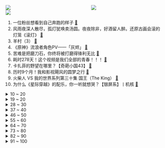 <div >
	<a style="float:left;width:55%;" href = "https://github.com/anuraghazra/github-readme-stats">
	 <img src = "https://github-readme-stats.vercel.app/api?username=iuuuuuaena&theme=buefy&show_icons=true"/>
	</a>
	<a  style="float:right;width:45%" href = "https://github.com/anuraghazra/github-readme-stats">
	 <img  src="https://github-readme-stats.vercel.app/api/top-langs/?username=anuraghazra&layout=compact"/>
	</a>
	</div>

[![](https://img.shields.io/badge/jxd-@jxdgogogo.xyz-yellowgreen.svg)](https://www.jxdgogogo.xyz)<br>
1. 一位粉丝想看到自己奔跑的样子 [:link:](//www.bilibili.com/video/BV1ED4y1Y7dc) <br>
2. 风雨夜深人散尽，孤灯犹唤卖汤圆。夜夜除非，好酒留人醉。还原古画会滚的灯笼《滚灯》 [:link:](//www.bilibili.com/video/BV1MG411T7AV) <br>
3. 羊村（3） [:link:](//www.bilibili.com/video/BV1Y44y1Q7BL) <br>
4. 《原神》流浪者角色PV——「灰烬」 [:link:](//www.bilibili.com/video/BV1J24y1k7Ky) <br>
5. 苦难是把磨刀石，你终将被打磨得锋利无比 [:link:](//www.bilibili.com/video/BV1r841157L2) <br>
6. 耗时278天！这个视频是我们全部的青春！！！ [:link:](//www.bilibili.com/video/BV1584y167sD) <br>
7. 卡扎菲的野望在哪里？【奇葩小国43】 [:link:](//www.bilibili.com/video/BV1sP4y197HU) <br>
8. 历时9个月！我和影视飓风的圆梦之行 [:link:](//www.bilibili.com/video/BV1B14y1E7pz) <br>
9. 火柴人 VS 我的世界系列第三十集 国王（The King） [:link:](//www.bilibili.com/video/BV1Jv4y1o7fU) <br>
10. 为什么《星际穿越》的配乐，你一听就想哭？【银屏系】丨机核 [:link:](//www.bilibili.com/video/BV1524y1k787) <br>
<details>
<summary>10 ~ 20</summary>

11. 汪？ [:link:](//www.bilibili.com/video/BV1M84y167Yy) <br>
12. 伟大的骗子（分享一个奇怪的故事） [:link:](//www.bilibili.com/video/BV1G14y1J7Dh) <br>
13. 你账号里的硬币值多少钱？ [:link:](//www.bilibili.com/video/BV1Z44y1U7eq) <br>
14. 【世界杯/拟人】如果参赛国变成emoji美少女？ [:link:](//www.bilibili.com/video/BV1Jg411H7K5) <br>
15. 想了解一下我就进来看，觉得耐心看完的人很温柔！ [:link:](//www.bilibili.com/video/BV1eG411u75w) <br>
16. 球  王  姬  王 [:link:](//www.bilibili.com/video/BV1VP4y197si) <br>
17. 最后的战斗！对决方腊！忠义的代价是？《水浒传》P49 [:link:](//www.bilibili.com/video/BV1Ye411N7eg) <br>
18. 这操作也太离谱了！！ [:link:](//www.bilibili.com/video/BV18G4y1R7Nc) <br>
19. 妹妹篡位成功，这个帐号归我啦，拿来吧你！！ [:link:](//www.bilibili.com/video/BV1tM41167EH) <br>
</details>
<details>
<summary>19 ~ 20</summary>

20. 芬兰家人被啤酒鱼惊艳到抱盆喝汤！为了客家三酿疯狂抢起来！侄女恋情再遇轮番攻势！生日庆祝感动哭！ [:link:](//www.bilibili.com/video/BV1cR4y117kW) <br>
21. 医生一眼就看出了我的问题 [:link:](//www.bilibili.com/video/BV1P24y1k7XT) <br>
22. 「小泽」我感染了新冠病毒。 [:link:](//www.bilibili.com/video/BV1ZG4y1G7sF) <br>
23. 【鉴定热门】某千万级食品安全科普up连黄豆芽和绿豆芽都不认识？信口科普第一人？ [:link:](//www.bilibili.com/video/BV1YP4y197QP) <br>
24. 【水果猎人】讲水果为什么一定要用拉丁学名？ [:link:](//www.bilibili.com/video/BV1m44y1D71k) <br>
25. 因装修低价出大量闲置，坐等有缘人！ [:link:](//www.bilibili.com/video/BV1UW4y1p7Bc) <br>
26. 康师傅看了想打人！只是多了亿点点牛肉…… [:link:](//www.bilibili.com/video/BV1s44y1Q7sq) <br>
27. 波 奇 米 亚 狂 想 曲 [:link:](//www.bilibili.com/video/BV13v4y1o7PJ) <br>
28. 开局氪7000块！从肝开始的阴阳师，想成为大佬的第一天#1 [:link:](//www.bilibili.com/video/BV1Lg411H7f5) <br>
</details>
<details>
<summary>28 ~ 30</summary>

29. 林家有女初长成  力拔山兮气盖世 [:link:](//www.bilibili.com/video/BV12K411R7mS) <br>
30. 花费3000元爆肝10小时！我做出了比原版还贵的扑克牌！ [:link:](//www.bilibili.com/video/BV1fG4y1G7Bb) <br>
31. 原来是小憋山 [:link:](//www.bilibili.com/video/BV1J24y1k76b) <br>
32. 汽 车 人 征 兵 宣 传 [:link:](//www.bilibili.com/video/BV1oK411R77m) <br>
33. 我的霸总团长？张翰演的抗日神剧有多雷人？看完哈哈哈哈 [:link:](//www.bilibili.com/video/BV1j24y1k7L3) <br>
34. 【原神】妈！我不要这个黄毛当我爸爸啊！！！ [:link:](//www.bilibili.com/video/BV19R4y1y7Ws) <br>
35. 论：和猫住是怎么欺骗领养人的？ [:link:](//www.bilibili.com/video/BV1Rv4y197U9) <br>
36. 【原神】胡桃超美睡裙！你的女友胡桃——「旅途小憩」 [:link:](//www.bilibili.com/video/BV1PG411T7ea) <br>
37. 真实大女主爽文！她如何用一幅画，让整个宫廷的男人疯狂！【透明的她 03】 [:link:](//www.bilibili.com/video/BV1HG4y1R7jE) <br>
</details>
<details>
<summary>37 ~ 40</summary>

38. 轻改地狱！村头厕所没纸了？2023年一月新番扫雷推荐 [:link:](//www.bilibili.com/video/BV1g44y1S7Y3) <br>
39. 炫富的最高境界，史上最“壕”家族——沙特王室 [:link:](//www.bilibili.com/video/BV1AM411r7mR) <br>
40. 请问这个游戏可以去米哈游应聘吗？ [:link:](//www.bilibili.com/video/BV1f44y1U7hT) <br>
41. “明明可以靠演技吃饭，偏要踢球” [:link:](//www.bilibili.com/video/BV1iP4y197XS) <br>
42. 英语亮剑玩的就是西海岸 [:link:](//www.bilibili.com/video/BV18e411N76q) <br>
43. 湖笔凭什么能是文房四宝之首？ [:link:](//www.bilibili.com/video/BV1mG4y197qB) <br>
44. 一次普通的出行，竟成了迷惑行为大赏 [:link:](//www.bilibili.com/video/BV1EP411M71G) <br>
45. 自拍这么拍，才有吸引力♥我发现了拍出吸引力的秘密！ [:link:](//www.bilibili.com/video/BV1Ev4y1d7By) <br>
46. 只 因 批 量 生 产 机 [:link:](//www.bilibili.com/video/BV1hP4y197Dz) <br>
</details>
<details>
<summary>46 ~ 50</summary>

47. 英语速记，如果当时英语老师这么教，我早已是世界闻名的外交家 [:link:](//www.bilibili.com/video/BV1iY411d7zf) <br>
48. 你听听你说的这是人话？【阅片无数Ⅱ 69】 [:link:](//www.bilibili.com/video/BV1R24y1C7ga) <br>
49. 钟楼南门老奶奶居然以前是老中医 [:link:](//www.bilibili.com/video/BV1Ed4y187rF) <br>
50. 传统口技教学《老狗吠深巷》 [:link:](//www.bilibili.com/video/BV1sP4y197Tu) <br>
51. 当一个秃头梳起了高马尾，结果居然… [:link:](//www.bilibili.com/video/BV1LP4y1Q7dZ) <br>
52. 经典s1大战卡卡西 [:link:](//www.bilibili.com/video/BV1484y167uP) <br>
53. 男朋友有了兄弟就忘了我！可以理解……才怪！ [:link:](//www.bilibili.com/video/BV1Qg411n7dx) <br>
54. 【私藏馆】Daniel Powter《Free Loop》超治愈神曲！希望一切都会过去 [:link:](//www.bilibili.com/video/BV1E84y167ZA) <br>
55. 这才是真正的元歌！！ [:link:](//www.bilibili.com/video/BV18K411X77J) <br>
</details>
<details>
<summary>55 ~ 60</summary>

56. 【阿斗】一手烂牌打成王炸，小狼女二丫霸气变身顶级无面者！美剧史诗巨作《权力的游戏》第22期 [:link:](//www.bilibili.com/video/BV1WP411M71e) <br>
57. 优菈核爆910w，载入原神核爆史册。 [:link:](//www.bilibili.com/video/BV1mK411X7Te) <br>
58. 长生不老，不死不灭，你愿意吗？经典网剧《灵魂摆渡》第十七回 [:link:](//www.bilibili.com/video/BV1A14y1J78e) <br>
59. 【原神】抽奖送你任意两只满命5星UP角色！（内含离谱抽卡现场） [:link:](//www.bilibili.com/video/BV17P4y1Q7YB) <br>
60. 我没错....请取关我吧... [:link:](//www.bilibili.com/video/BV1cG411T7rT) <br>
61. 100美元轻松收入囊中，挑战C罗2.7米1000美元有希望吗？ [:link:](//www.bilibili.com/video/BV1614y1n7C8) <br>
62. 这个名字让我足足笑了2分55秒！ [:link:](//www.bilibili.com/video/BV1B84y1C78H) <br>
63. 2022年爆火全网的BGM，听完一遍就上头！网友：太洗脑了 [:link:](//www.bilibili.com/video/BV1WM411672F) <br>
64. 十年过去，我才真正看懂了《一代宗师》！ [:link:](//www.bilibili.com/video/BV1vP4y197rT) <br>
</details>
<details>
<summary>64 ~ 70</summary>

65. 刚当上一天新郎，女朋友就被拉去隔离了 [:link:](//www.bilibili.com/video/BV1uv4y1o7aY) <br>
66. 《你的原神我的原神好像不一样》 [:link:](//www.bilibili.com/video/BV1zY411d7J6) <br>
67. 十二位绝世容颜你最喜欢哪一位？ [:link:](//www.bilibili.com/video/BV1bG4y1G7pe) <br>
68. 博士：凯尔希已经三天没揍我了 [:link:](//www.bilibili.com/video/BV1gG4y1R7g9) <br>
69. 【趣味地理】卡塔尔花的钱都能成为一道地理题？！ [:link:](//www.bilibili.com/video/BV1pK411X7ZE) <br>
70. 【坤坤子】不想要小黑子 - 豎屏 [:link:](//www.bilibili.com/video/BV1P841157RH) <br>
71. 当你正确开嗓之后，你的声音到底有多好听？ [:link:](//www.bilibili.com/video/BV1xv4y1o75X) <br>
72. 黄衣宝宝 圣诞特别版！我的厨房着火了！ [:link:](//www.bilibili.com/video/BV1C14y1E7kC) <br>
73. 1万5的球票坐哪？和卡塔尔土豪一起看英格兰晋级！什么体验？ [:link:](//www.bilibili.com/video/BV14D4y1Y7sw) <br>
</details>
<details>
<summary>73 ~ 80</summary>

74. 中国渔民有多牛？外国间谍：声纳无铜 捞走无用 [:link:](//www.bilibili.com/video/BV1we4y1u7ok) <br>
75. 你追到我，我就让你…… [:link:](//www.bilibili.com/video/BV1FR4y117oa) <br>
76. 魈：如果在十八我没能送你花~ [:link:](//www.bilibili.com/video/BV1rG4y1G7pZ) <br>
77. 我的鸽子是个社交恐怖分子 [:link:](//www.bilibili.com/video/BV1A84y1k7qM) <br>
78. 有生之年！《变形金刚7:超能勇士崛起》首曝预告，黑猩猩队长变身！ [:link:](//www.bilibili.com/video/BV1KP411M7J8) <br>
79. GG爆和小红帽肯定有一腿，每天都在帮忙疏通下水道！ [:link:](//www.bilibili.com/video/BV1Zg411n7rA) <br>
80. 这就是聊天不加表情的区别 [:link:](//www.bilibili.com/video/BV1Kg411H7xw) <br>
81. 深夜路边摊，炒饼丝炒泡面配上撸不完的烤串！ [:link:](//www.bilibili.com/video/BV1VP411M7yY) <br>
82. 此时此刻一位靓女失去了对足球的热爱… [:link:](//www.bilibili.com/video/BV1P84y1k7VD) <br>
</details>
<details>
<summary>82 ~ 90</summary>

83. 【科普】皮肤科医生才会告诉你的护肤冷知识，我知道你肯定做对了 [:link:](//www.bilibili.com/video/BV1924y1C7TX) <br>
84. 暴杀JJking：科技神王！彻底疯狂！爆杀连体婴必备！ [:link:](//www.bilibili.com/video/BV19g411n79G) <br>
85. 不 被 爱 的 刺 猬 是 会 退 化 的 [:link:](//www.bilibili.com/video/BV1VR4y117Xd) <br>
86. 蓝 色 妖 姬 是 怎 样 炼 成 的 [:link:](//www.bilibili.com/video/BV1qe4y1g77n) <br>
87. 救助达乌里寒鸦 [:link:](//www.bilibili.com/video/BV1L14y1E7M2) <br>
88. 打工人的逆袭！20岁坐拥240亿资产！《财阀家的小儿子》重生复仇大开金手指！ [:link:](//www.bilibili.com/video/BV1M841157u8) <br>
89. DECO*27 - 毒林檎 feat. 初音未来 [:link:](//www.bilibili.com/video/BV17M4116764) <br>
90. 评分5.5！这部动画砸钱无数，却让原作风评被害...... [:link:](//www.bilibili.com/video/BV1VG4y1V7ca) <br>
91. 悲伤并没有消失，只是转移了 [:link:](//www.bilibili.com/video/BV1UG4y1971j) <br>
</details>
<details>
<summary>91 ~ 100</summary>

92. 【鬼谷闲谈】以硅质构筑身体的硬核碳基生物 [:link:](//www.bilibili.com/video/BV18M41167kZ) <br>
93. 谁都不能错过！脸蛋天才宋亚轩又来恃靓行凶 [:link:](//www.bilibili.com/video/BV12W4y1u73A) <br>
94. 今早，遇到了人贩子，我不是标题党 希望能被人看到…… [:link:](//www.bilibili.com/video/BV1Qv4y197XW) <br>
95. 开枪射击冰面，弹头却变成迷你陀螺，并非巧合的子弹变陀螺原理 [:link:](//www.bilibili.com/video/BV1nv4y1o7QL) <br>
96. 不用炒糖色，不用油炸的《糖醋排骨》，可以开始准备年夜饭了。 [:link:](//www.bilibili.com/video/BV15G4y1R76p) <br>
97. 5000万赔偿金？！迷你世界终审败诉！或突破国内游戏侵权案最高记录！ [:link:](//www.bilibili.com/video/BV17K411R7vM) <br>
98. 江泽民伟大光辉的一生 [:link:](//www.bilibili.com/video/BV1Md4y1471w) <br>
99. 亚瑟：让我看看新英雄发育正不正常 [:link:](//www.bilibili.com/video/BV1kP4y197HE) <br>
100. 骑行流浪川西，寒潮来临找到一个废弃铁皮房，收拾一番后变成温暖的家 [:link:](//www.bilibili.com/video/BV15D4y1Y7X5) <br>
</details>
